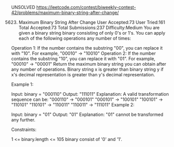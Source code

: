 UNSOLVED
https://leetcode.com/contest/biweekly-contest-42/problems/maximum-binary-string-after-change/

5623. Maximum Binary String After Change
User Accepted:73
User Tried:161
Total Accepted:73
Total Submissions:237
Difficulty:Medium
You are given a binary string binary consisting of only 0's or 1's. You can apply each of the following operations any number of times:

Operation 1: If the number contains the substring "00", you can replace it with "10".
For example, "00010" -> "10010"
Operation 2: If the number contains the substring "10", you can replace it with "01".
For example, "00010" -> "00001"
Return the maximum binary string you can obtain after any number of operations. Binary string x is greater than binary string y if x's decimal representation is greater than y's decimal representation.

 

Example 1:

Input: binary = "000110"
Output: "111011"
Explanation: A valid transformation sequence can be:
"000110" -> "000101" 
"000101" -> "100101" 
"100101" -> "110101" 
"110101" -> "110011" 
"110011" -> "111011"
Example 2:

Input: binary = "01"
Output: "01"
Explanation: "01" cannot be transformed any further.
 

Constraints:

1 <= binary.length <= 105
binary consist of '0' and '1'.